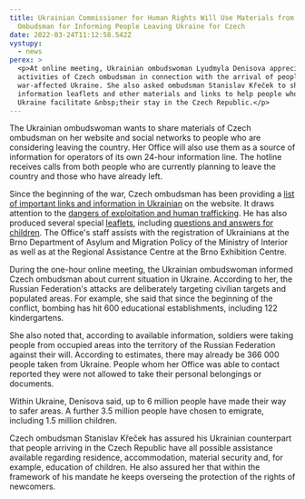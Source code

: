 ```yaml
---
title: Ukrainian Commissioner for Human Rights Will Use Materials from Czech
  Ombudsman for Informing People Leaving Ukraine for Czech
date: 2022-03-24T11:12:58.542Z
vystupy:
  - news
perex: >
  <p>At online meeting, Ukrainian ombudswoman Lyudmyla Denisova appreciated the
  activities of Czech ombudsman in connection with the arrival of people from
  war-affected Ukraine. She also asked ombudsman Stanislav Křeček to share his
  information leaflets and other materials and links to help people who flee
  Ukraine facilitate &nbsp;their stay in the Czech Republic.</p>
---
```

<p>The Ukrainian ombudswoman wants to share materials of Czech ombudsman on her website and social networks to people who are considering leaving the country. Her Office will also use them as a source of information for operators of its own 24-hour information line. The hotline receives calls from both people who are currently planning to leave the country and those who have already left.</p>

<p>Since the beginning of the war, Czech ombudsman has been providing a <a href="https://www.ochrance.cz/alert/">list of important links and information in Ukrainian</a> on the website. It draws attention to the <a href="https://www.ochrance.cz/aktualne/valka_na_ukrajine_se_u_nas_nesmi_stat_duvodem_pro_porusovani_lidskych_prav_varuje_ombudsman/">dangers of exploitation and human trafficking</a>. He has also produced several special <a href="https://www.ochrance.cz/situace/letaky-pro-ukrajince/">leaflets</a>, including <a href="https://deti.ochrance.cz/aktuality/ombudsman-detem-z-ukrajiny/">questions and answers for children</a>. The Office&#39;s staff assists with the registration of Ukrainians at the Brno Department of Asylum and Migration Policy of the Ministry of Interior as well as at the Regional Assistance Centre at the Brno Exhibition Centre.</p>

<p>During the one-hour online meeting, the Ukrainian ombudswoman informed Czech ombudsman about current situation in Ukraine. According to her, the Russian Federation&#39;s attacks are deliberately targeting civilian targets and populated areas. For example, she said that since the beginning of the conflict, bombing has hit 600 educational establishments, including 122 kindergartens.</p>

<p>She also noted that, according to available information, soldiers were taking people from occupied areas into the territory of the Russian Federation against their will. According to estimates, there may already be 366 000 people taken from Ukraine. People whom her Office was able to contact reported they were not allowed to take their personal belongings or documents.</p>

<p>Within Ukraine, Denisova said, up to 6 million people have made their way to safer areas. A further 3.5 million people have chosen to emigrate, including 1.5 million children.</p>

<p>Czech ombudsman Stanislav Křeček has assured his Ukrainian counterpart that people arriving in the Czech Republic have all possible assistance available regarding residence, accommodation, material security and, for example, education of children. He also assured her that within the framework of his mandate he keeps overseing the protection of the rights of newcomers.</p>
